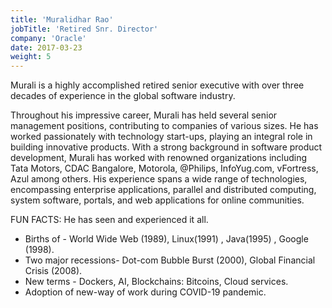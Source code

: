```yaml
---
title: 'Muralidhar Rao'
jobTitle: 'Retired Snr. Director'
company: 'Oracle'
date: 2017-03-23
weight: 5
---
```

Murali is a highly accomplished retired senior executive with over three decades of experience in the global software industry.

Throughout his impressive career, Murali has held several senior management positions, contributing to companies of various sizes. He has worked passionately with technology start-ups, playing an integral role in building innovative products. With a strong background in software product development, Murali has worked with renowned organizations including Tata Motors, CDAC Bangalore, Motorola, @Philips, InfoYug.com, vFortress, Azul among others. His experience spans a wide range of technologies, encompassing enterprise applications, parallel and distributed computing, system software, portals, and web applications for online communities.

FUN FACTS: He has seen and experienced it all.
- Births of - World Wide Web (1989), Linux(1991) , Java(1995) , Google (1998).
- Two major recessions- Dot-com Bubble Burst (2000), Global Financial Crisis (2008).
- New terms - Dockers, AI, Blockchains: Bitcoins, Cloud services.
- Adoption of new-way of work during COVID-19 pandemic. 
